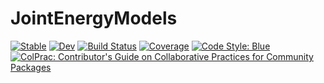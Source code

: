 # JointEnergyModels

[![Stable](https://img.shields.io/badge/docs-stable-blue.svg)](https://juliatrustworthyai.github.io/JointEnergyModels.jl/stable/)
[![Dev](https://img.shields.io/badge/docs-dev-blue.svg)](https://juliatrustworthyai.github.io/JointEnergyModels.jl/dev/)
[![Build Status](https://github.com/JuliaTrustworthyAI/JointEnergyModels.jl/actions/workflows/CI.yml/badge.svg?branch=main)](https://github.com/JuliaTrustworthyAI/JointEnergyModels.jl/actions/workflows/CI.yml?query=branch%3Amain)
[![Coverage](https://codecov.io/gh/pat-alt/JointEnergyModels.jl/branch/main/graph/badge.svg)](https://codecov.io/gh/pat-alt/JointEnergyModels.jl)
[![Code Style: Blue](https://img.shields.io/badge/code%20style-blue-4495d1.svg)](https://github.com/invenia/BlueStyle)
[![ColPrac: Contributor's Guide on Collaborative Practices for Community Packages](https://img.shields.io/badge/ColPrac-Contributor's%20Guide-blueviolet)](https://github.com/SciML/ColPrac)
